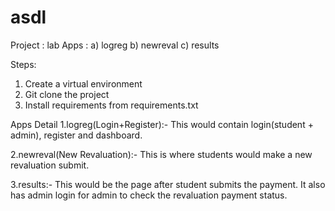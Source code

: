 # asdl

Project : lab
  Apps  : a) logreg
          b) newreval
          c) results
          
Steps:
1. Create a virtual environment
2. Git clone the project
3. Install requirements from requirements.txt


Apps Detail
1.logreg(Login+Register):-
  This would contain login(student + admin), register and dashboard.
  
2.newreval(New Revaluation):-
  This is where students would make a new revaluation submit.
  
3.results:-
  This would be the page after student submits the payment.
  It also has admin login for admin to check the revaluation payment status.
